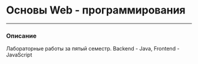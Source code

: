 # Основы Web - программирования
***
### Описание
Лабораторные работы за пятый семестр. Backend - Java, Frontend - JavaScript
